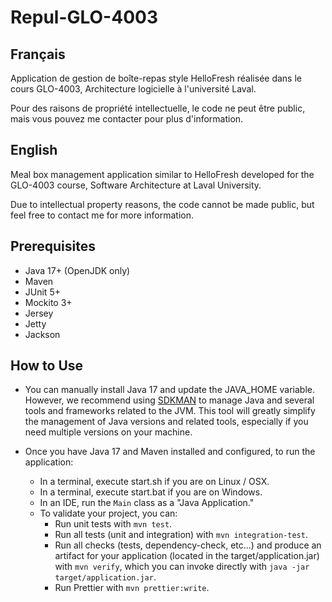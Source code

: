 # Repul-GLO-4003
## Français
Application de gestion de boîte-repas style HelloFresh réalisée dans le cours GLO-4003, Architecture logicielle à l'université Laval.

Pour des raisons de propriété intellectuelle, le code ne peut être public, mais vous pouvez me contacter pour plus d'information.

## English
Meal box management application similar to HelloFresh developed for the GLO-4003 course, Software Architecture at Laval University.

Due to intellectual property reasons, the code cannot be made public, but feel free to contact me for more information.


## Prerequisites

* Java 17+ (OpenJDK only)
* Maven
* JUnit 5+
* Mockito 3+
* Jersey
* Jetty
* Jackson

## How to Use

* You can manually install Java 17 and update the JAVA_HOME variable. However, we recommend using
  [SDKMAN](https://sdkman.io/) to manage Java and several tools and frameworks related to the JVM.
  This tool will greatly simplify the management of Java versions and related tools, especially if
  you need multiple versions on your machine.

* Once you have Java 17 and Maven installed and configured, to run the application:

    * In a terminal, execute start.sh if you are on Linux / OSX.
    * In a terminal, execute start.bat if you are on Windows.
    * In an IDE, run the `Main` class as a "Java Application."
    * To validate your project, you can:
        * Run unit tests with `mvn test`.
        * Run all tests (unit and integration) with `mvn integration-test`.
        * Run all checks (tests, dependency-check, etc...) and produce an artifact for your
          application (located in the target/application.jar) with `mvn verify`, which you can
          invoke directly with `java -jar
          target/application.jar`.
        * Run Prettier with `mvn prettier:write`.
